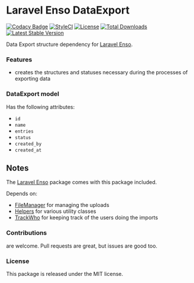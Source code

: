 # Laravel Enso DataExport

[![Codacy Badge](https://api.codacy.com/project/badge/Grade/7ea7f7704b2044f9950074cf8afb6e3f)](https://www.codacy.com/app/laravel-enso/DataExport?utm_source=github.com&amp;utm_medium=referral&amp;utm_content=laravel-enso/DataExport&amp;utm_campaign=Badge_Grade)
[![StyleCI](https://github.styleci.io/repos/148101651/shield?branch=master)](https://github.styleci.io/repos/148101651)
[![License](https://poser.pugx.org/laravel-enso/dataexport/license)](https://packagist.org/packages/laravel-enso/dataexport)
[![Total Downloads](https://poser.pugx.org/laravel-enso/dataexport/downloads)](https://packagist.org/packages/laravel-enso/dataexport)
[![Latest Stable Version](https://poser.pugx.org/laravel-enso/dataexport/version)](https://packagist.org/packages/laravel-enso/dataexport)

Data Export structure dependency for [Laravel Enso](https://github.com/laravel-enso/Enso).

### Features
- creates the structures and statuses necessary during the processes of exporting data

### DataExport model
Has the following attributes:
- `id`
- `name`
- `entries`
- `status` 
- `created_by`
- `created_at`

## Notes

The [Laravel Enso](https://github.com/laravel-enso/Enso) package comes with this package included.

Depends on:
 - [FileManager](https://github.com/laravel-enso/FileManager) for managing the uploads 
 - [Helpers](https://github.com/laravel-enso/Helpers) for various utility classes
 - [TrackWho](https://github.com/laravel-enso/TrackWho) for keeping track of the users doing the imports


### Contributions

are welcome. Pull requests are great, but issues are good too.

### License

This package is released under the MIT license.
<!--/h-->